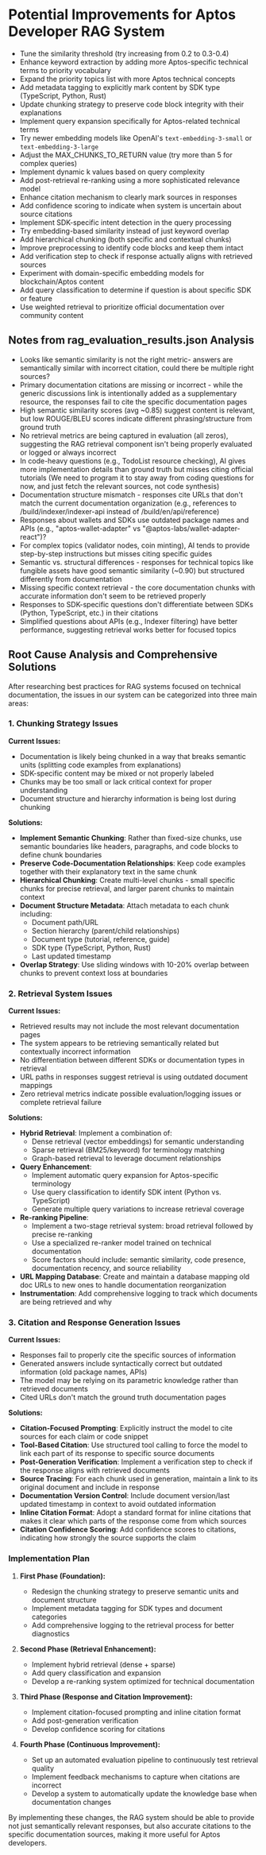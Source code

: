 # Potential Improvements for Aptos Developer RAG System

- Tune the similarity threshold (try increasing from 0.2 to 0.3-0.4)
- Enhance keyword extraction by adding more Aptos-specific technical terms to priority vocabulary
- Expand the priority topics list with more Aptos technical concepts
- Add metadata tagging to explicitly mark content by SDK type (TypeScript, Python, Rust)
- Update chunking strategy to preserve code block integrity with their explanations
- Implement query expansion specifically for Aptos-related technical terms
- Try newer embedding models like OpenAI's `text-embedding-3-small` or `text-embedding-3-large`
- Adjust the MAX_CHUNKS_TO_RETURN value (try more than 5 for complex queries)
- Implement dynamic k values based on query complexity
- Add post-retrieval re-ranking using a more sophisticated relevance model
- Enhance citation mechanism to clearly mark sources in responses
- Add confidence scoring to indicate when system is uncertain about source citations
- Implement SDK-specific intent detection in the query processing
- Try embedding-based similarity instead of just keyword overlap
- Add hierarchical chunking (both specific and contextual chunks)
- Improve preprocessing to identify code blocks and keep them intact
- Add verification step to check if response actually aligns with retrieved sources
- Experiment with domain-specific embedding models for blockchain/Aptos content
- Add query classification to determine if question is about specific SDK or feature
- Use weighted retrieval to prioritize official documentation over community content

## Notes from rag_evaluation_results.json Analysis

- Looks like semantic similarity is not the right metric- answers are semantically similar with incorrect citation, could there be multiple right sources?
- Primary documentation citations are missing or incorrect - while the generic discussions link is intentionally added as a supplementary resource, the responses fail to cite the specific documentation pages
- High semantic similarity scores (avg ~0.85) suggest content is relevant, but low ROUGE/BLEU scores indicate different phrasing/structure from ground truth
- No retrieval metrics are being captured in evaluation (all zeros), suggesting the RAG retrieval component isn't being properly evaluated or logged or always incorrect
- In code-heavy questions (e.g., TodoList resource checking), AI gives more implementation details than ground truth but misses citing official tutorials (We need to program it to stay away from coding questions for now, and just fetch the relevant sources, not code synthesis)
- Documentation structure mismatch - responses cite URLs that don't match the current documentation organization (e.g., references to /build/indexer/indexer-api instead of /build/en/api/reference)
- Responses about wallets and SDKs use outdated package names and APIs (e.g., "aptos-wallet-adapter" vs "@aptos-labs/wallet-adapter-react")?
- For complex topics (validator nodes, coin minting), AI tends to provide step-by-step instructions but misses citing specific guides
- Semantic vs. structural differences - responses for technical topics like fungible assets have good semantic similarity (~0.90) but structured differently from documentation
- Missing specific context retrieval - the core documentation chunks with accurate information don't seem to be retrieved properly
- Responses to SDK-specific questions don't differentiate between SDKs (Python, TypeScript, etc.) in their citations
- Simplified questions about APIs (e.g., Indexer filtering) have better performance, suggesting retrieval works better for focused topics

## Root Cause Analysis and Comprehensive Solutions

After researching best practices for RAG systems focused on technical documentation, the issues in our system can be categorized into three main areas:

### 1. Chunking Strategy Issues

**Current Issues:**
- Documentation is likely being chunked in a way that breaks semantic units (splitting code examples from explanations)
- SDK-specific content may be mixed or not properly labeled
- Chunks may be too small or lack critical context for proper understanding
- Document structure and hierarchy information is being lost during chunking

**Solutions:**
- **Implement Semantic Chunking**: Rather than fixed-size chunks, use semantic boundaries like headers, paragraphs, and code blocks to define chunk boundaries
- **Preserve Code-Documentation Relationships**: Keep code examples together with their explanatory text in the same chunk
- **Hierarchical Chunking**: Create multi-level chunks - small specific chunks for precise retrieval, and larger parent chunks to maintain context
- **Document Structure Metadata**: Attach metadata to each chunk including:
  - Document path/URL
  - Section hierarchy (parent/child relationships)
  - Document type (tutorial, reference, guide)
  - SDK type (TypeScript, Python, Rust)
  - Last updated timestamp
- **Overlap Strategy**: Use sliding windows with 10-20% overlap between chunks to prevent context loss at boundaries

### 2. Retrieval System Issues

**Current Issues:**
- Retrieved results may not include the most relevant documentation pages
- The system appears to be retrieving semantically related but contextually incorrect information
- No differentiation between different SDKs or documentation types in retrieval
- URL paths in responses suggest retrieval is using outdated document mappings
- Zero retrieval metrics indicate possible evaluation/logging issues or complete retrieval failure

**Solutions:**
- **Hybrid Retrieval**: Implement a combination of:
  - Dense retrieval (vector embeddings) for semantic understanding
  - Sparse retrieval (BM25/keyword) for terminology matching
  - Graph-based retrieval to leverage document relationships
- **Query Enhancement**:
  - Implement automatic query expansion for Aptos-specific terminology
  - Use query classification to identify SDK intent (Python vs. TypeScript)
  - Generate multiple query variations to increase retrieval coverage
- **Re-ranking Pipeline**:
  - Implement a two-stage retrieval system: broad retrieval followed by precise re-ranking
  - Use a specialized re-ranker model trained on technical documentation
  - Score factors should include: semantic similarity, code presence, documentation recency, and source reliability
- **URL Mapping Database**: Create and maintain a database mapping old doc URLs to new ones to handle documentation reorganization
- **Instrumentation**: Add comprehensive logging to track which documents are being retrieved and why

### 3. Citation and Response Generation Issues

**Current Issues:**
- Responses fail to properly cite the specific sources of information
- Generated answers include syntactically correct but outdated information (old package names, APIs)
- The model may be relying on its parametric knowledge rather than retrieved documents
- Cited URLs don't match the ground truth documentation pages

**Solutions:**
- **Citation-Focused Prompting**: Explicitly instruct the model to cite sources for each claim or code snippet
- **Tool-Based Citation**: Use structured tool calling to force the model to link each part of its response to specific source documents
- **Post-Generation Verification**: Implement a verification step to check if the response aligns with retrieved documents
- **Source Tracing**: For each chunk used in generation, maintain a link to its original document and include in response
- **Documentation Version Control**: Include document version/last updated timestamp in context to avoid outdated information
- **Inline Citation Format**: Adopt a standard format for inline citations that makes it clear which parts of the response come from which sources
- **Citation Confidence Scoring**: Add confidence scores to citations, indicating how strongly the source supports the claim

### Implementation Plan

1. **First Phase (Foundation):**
   - Redesign the chunking strategy to preserve semantic units and document structure
   - Implement metadata tagging for SDK types and document categories
   - Add comprehensive logging to the retrieval process for better diagnostics

2. **Second Phase (Retrieval Enhancement):**
   - Implement hybrid retrieval (dense + sparse)
   - Add query classification and expansion
   - Develop a re-ranking system optimized for technical documentation

3. **Third Phase (Response and Citation Improvement):**
   - Implement citation-focused prompting and inline citation format
   - Add post-generation verification
   - Develop confidence scoring for citations

4. **Fourth Phase (Continuous Improvement):**
   - Set up an automated evaluation pipeline to continuously test retrieval quality
   - Implement feedback mechanisms to capture when citations are incorrect
   - Develop a system to automatically update the knowledge base when documentation changes

By implementing these changes, the RAG system should be able to provide not just semantically relevant responses, but also accurate citations to the specific documentation sources, making it more useful for Aptos developers.
